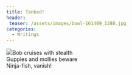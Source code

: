 ```yaml
---
title: Tanked!
header:
 teaser: /assets/images/bowl-161409_1280.jpg
categories:
  - Writings
---
```

<img src="https://douglangille.github.io/assets/images/bowl-161409_1280.jpg">Bob cruises with stealth  
 Guppies and mollies beware  
 Ninja-fish, vanish!